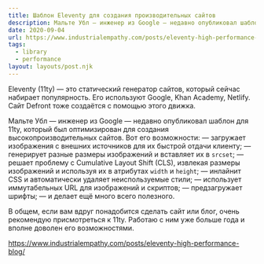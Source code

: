 ```yaml
---
title: Шаблон Eleventy для создания производительных сайтов
description: Мальте Убл — инженер из Google — недавно опубликовал шаблон для 11ty, который был оптимизирован для создания высокопроизводительных сайтов
date: 2020-09-04
url: https://www.industrialempathy.com/posts/eleventy-high-performance-blog/
tags:
  - library
  - performance
layout: layouts/post.njk
---
```

Eleventy (11ty) — это статический генератор сайтов, который сейчас набирает популярность. Его используют Google, Khan Academy, Netlify. Сайт Defront тоже создаётся с помощью этого движка.

Мальте Убл — инженер из Google — недавно опубликовал шаблон для 11ty, который был оптимизирован для создания высокопроизводительных сайтов. Вот его возможности:
— загружает изображения с внешних источников для их быстрой отдачи клиенту;
— генерирует разные размеры изображений и вставляет их в `srcset`;
— решает проблему с Cumulative Layout Shift (CLS), извлекая размеры изображений и используя их в атрибутах `width` и `height`;
— инлайнит CSS и автоматически удаляет неиспользуемые стили;
— использует иммутабельных URL для изображений и скриптов;
— предзагружает шрифты;
— и делает ещё много всего полезного.

В общем, если вам вдруг понадобится сделать сайт или блог, очень рекомендую присмотреться к 11ty. Работаю с ним уже больше года и вполне доволен его возможностями.

https://www.industrialempathy.com/posts/eleventy-high-performance-blog/
